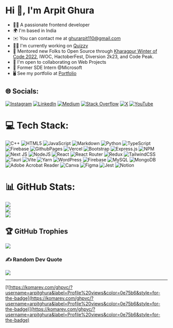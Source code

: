# Hi 👋, I'm Arpit Ghura

* 👨‍💻 A passionate frontend developer
* 🌍 I'm based in India
* ✉️ You can contact me at [ghurarpit110@gmail.com](mailto:ghurarpit110@gmail.com)
* 👨‍💻 I'm currently working on [Quizzy](https://github.com/arpitghura/quizzy)
* 🚀 Mentored new Folks to Open Source through [Kharagpur Winter of Code 2022](https://github.com/kossiitkgp/public-files/blob/master/KWoC/2022-Certificates/Mentor/arpitghura.pdf), IWOC, HactoberFest, Diversion 2k23, and Code Peak.
* 🤝 I'm open to collaborating on Web Projects
* 💼 Former SDE Intern @Microsoft
* 🖥️ See my portfolio at [Portfolio](http://arpitg.vercel.app)

## 🌐 Socials:
[![Instagram](https://img.shields.io/badge/Instagram-%23E4405F.svg?logo=Instagram&logoColor=white)](https://instagram.com/ghura.arpit) [![LinkedIn](https://img.shields.io/badge/LinkedIn-%230077B5.svg?logo=linkedin&logoColor=white)](https://linkedin.com/in/arpitghura) [![Medium](https://img.shields.io/badge/Medium-12100E?logo=medium&logoColor=white)](https://medium.com/@arpitghura) [![Stack Overflow](https://img.shields.io/badge/-Stackoverflow-FE7A16?logo=stack-overflow&logoColor=white)](https://stackoverflow.com/users/17652503/arpitghura) [![X](https://img.shields.io/badge/X-black.svg?logo=X&logoColor=white)](https://x.com/arpitghura) [![YouTube](https://img.shields.io/badge/YouTube-%23FF0000.svg?logo=YouTube&logoColor=white)](https://youtube.com/@@arpitghura) 

# 💻 Tech Stack:
![C++](https://img.shields.io/badge/c++-%2300599C.svg?style=for-the-badge&logo=c%2B%2B&logoColor=white) ![HTML5](https://img.shields.io/badge/html5-%23E34F26.svg?style=for-the-badge&logo=html5&logoColor=white) ![JavaScript](https://img.shields.io/badge/javascript-%23323330.svg?style=for-the-badge&logo=javascript&logoColor=%23F7DF1E) ![Markdown](https://img.shields.io/badge/markdown-%23000000.svg?style=for-the-badge&logo=markdown&logoColor=white) ![Python](https://img.shields.io/badge/python-3670A0?style=for-the-badge&logo=python&logoColor=ffdd54) ![TypeScript](https://img.shields.io/badge/typescript-%23007ACC.svg?style=for-the-badge&logo=typescript&logoColor=white) ![Firebase](https://img.shields.io/badge/firebase-%23039BE5.svg?style=for-the-badge&logo=firebase) ![GithubPages](https://img.shields.io/badge/github%20pages-121013?style=for-the-badge&logo=github&logoColor=white) ![Vercel](https://img.shields.io/badge/vercel-%23000000.svg?style=for-the-badge&logo=vercel&logoColor=white) ![Bootstrap](https://img.shields.io/badge/bootstrap-%238511FA.svg?style=for-the-badge&logo=bootstrap&logoColor=white) ![Express.js](https://img.shields.io/badge/express.js-%23404d59.svg?style=for-the-badge&logo=express&logoColor=%2361DAFB) ![NPM](https://img.shields.io/badge/NPM-%23CB3837.svg?style=for-the-badge&logo=npm&logoColor=white) ![Next JS](https://img.shields.io/badge/Next-black?style=for-the-badge&logo=next.js&logoColor=white) ![NodeJS](https://img.shields.io/badge/node.js-6DA55F?style=for-the-badge&logo=node.js&logoColor=white) ![React](https://img.shields.io/badge/react-%2320232a.svg?style=for-the-badge&logo=react&logoColor=%2361DAFB) ![React Router](https://img.shields.io/badge/React_Router-CA4245?style=for-the-badge&logo=react-router&logoColor=white) ![Redux](https://img.shields.io/badge/redux-%23593d88.svg?style=for-the-badge&logo=redux&logoColor=white) ![TailwindCSS](https://img.shields.io/badge/tailwindcss-%2338B2AC.svg?style=for-the-badge&logo=tailwind-css&logoColor=white) ![Tauri](https://img.shields.io/badge/tauri-%2324C8DB.svg?style=for-the-badge&logo=tauri&logoColor=%23FFFFFF) ![Vite](https://img.shields.io/badge/vite-%23646CFF.svg?style=for-the-badge&logo=vite&logoColor=white) ![Yarn](https://img.shields.io/badge/yarn-%232C8EBB.svg?style=for-the-badge&logo=yarn&logoColor=white) ![WordPress](https://img.shields.io/badge/WordPress-%23117AC9.svg?style=for-the-badge&logo=WordPress&logoColor=white) ![Firebase](https://img.shields.io/badge/Firebase-039BE5?style=for-the-badge&logo=Firebase&logoColor=white) ![MySQL](https://img.shields.io/badge/mysql-%2300000f.svg?style=for-the-badge&logo=mysql&logoColor=white) ![MongoDB](https://img.shields.io/badge/MongoDB-%234ea94b.svg?style=for-the-badge&logo=mongodb&logoColor=white) ![Adobe Acrobat Reader](https://img.shields.io/badge/Adobe%20Acrobat%20Reader-EC1C24.svg?style=for-the-badge&logo=Adobe%20Acrobat%20Reader&logoColor=white) ![Canva](https://img.shields.io/badge/Canva-%2300C4CC.svg?style=for-the-badge&logo=Canva&logoColor=white) ![Figma](https://img.shields.io/badge/figma-%23F24E1E.svg?style=for-the-badge&logo=figma&logoColor=white) ![Jest](https://img.shields.io/badge/-jest-%23C21325?style=for-the-badge&logo=jest&logoColor=white) ![Notion](https://img.shields.io/badge/Notion-%23000000.svg?style=for-the-badge&logo=notion&logoColor=white)
# 📊 GitHub Stats:
![](https://github-readme-stats.vercel.app/api?username=arpitghura&theme=merko&hide_border=false&include_all_commits=false&count_private=false)<br/>
![](https://github-readme-streak-stats.herokuapp.com/?user=arpitghura&theme=merko&hide_border=false)<br/>
![](https://github-readme-stats.vercel.app/api/top-langs/?username=arpitghura&theme=merko&hide_border=false&include_all_commits=false&count_private=false&layout=compact)

## 🏆 GitHub Trophies
![](https://github-profile-trophy.vercel.app/?username=arpitghura&theme=gruvbox&no-frame=false&no-bg=true&margin-w=4)

### ✍️ Random Dev Quote
![](https://quotes-github-readme.vercel.app/api?type=horizontal&theme=gruvbox)

---
[![https://komarev.com/ghpvc/?username=arpitghura&label=Profile%20views&color=0e75b6&style=for-the-badge](https://komarev.com/ghpvc/?username=arpitghura&label=Profile%20views&color=0e75b6&style=for-the-badge)](https://komarev.com/ghpvc/?username=arpitghura&label=Profile%20views&color=0e75b6&style=for-the-badge)

<!-- Proudly created with GPRM ( https://gprm.itsvg.in ) -->
